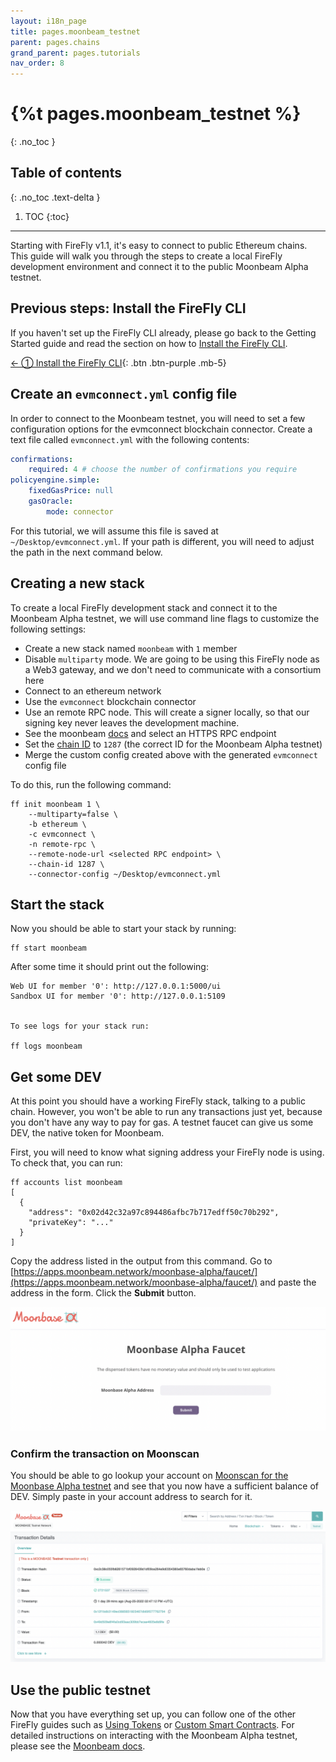 ```yaml
---
layout: i18n_page
title: pages.moonbeam_testnet
parent: pages.chains
grand_parent: pages.tutorials
nav_order: 8
---
```



# {%t pages.moonbeam_testnet %}
{: .no_toc }

## Table of contents
{: .no_toc .text-delta }

1. TOC
{:toc}

---

Starting with FireFly v1.1, it's easy to connect to public Ethereum chains. This guide will walk you through the steps to create a local FireFly development environment and connect it to the public Moonbeam Alpha testnet.

## Previous steps: Install the FireFly CLI
If you haven't set up the FireFly CLI already, please go back to the Getting Started guide and read the section on how to [Install the FireFly CLI](../../gettingstarted/firefly_cli.md).

[← ① Install the FireFly CLI](../../gettingstarted/firefly_cli.md){: .btn .btn-purple .mb-5}

## Create an `evmconnect.yml` config file
In order to connect to the Moonbeam testnet, you will need to set a few configuration options for the evmconnect blockchain connector. Create a text file called `evmconnect.yml` with the following contents:

```yml
confirmations:
    required: 4 # choose the number of confirmations you require
policyengine.simple:
    fixedGasPrice: null
    gasOracle:
        mode: connector
```
For this tutorial, we will assume this file is saved at `~/Desktop/evmconnect.yml`. If your path is different, you will need to adjust the path in the next command below.

## Creating a new stack
To create a local FireFly development stack and connect it to the Moonbeam Alpha testnet, we will use command line flags to customize the following settings:

 - Create a new stack named `moonbeam` with `1` member
 - Disable `multiparty` mode. We are going to be using this FireFly node as a Web3 gateway, and we don't need to communicate with a consortium here
 - Connect to an ethereum network
 - Use the `evmconnect` blockchain connector
 - Use an remote RPC node. This will create a signer locally, so that our signing key never leaves the development machine.
 - See the moonbeam [docs](https://docs.moonbeam.network/learn/platform/networks/moonbase/#network-endpoints) and select an HTTPS RPC endpoint
 - Set the [chain ID](https://docs.moonbeam.network/learn/platform/networks/moonbase/#chain-id) to `1287` (the correct ID for the Moonbeam Alpha testnet)
 - Merge the custom config created above with the generated `evmconnect` config file

To do this, run the following command:
```
ff init moonbeam 1 \
    --multiparty=false \
    -b ethereum \
    -c evmconnect \
    -n remote-rpc \
    --remote-node-url <selected RPC endpoint> \
    --chain-id 1287 \
    --connector-config ~/Desktop/evmconnect.yml
```

## Start the stack
Now you should be able to start your stack by running:

```
ff start moonbeam
```

After some time it should print out the following:

```
Web UI for member '0': http://127.0.0.1:5000/ui
Sandbox UI for member '0': http://127.0.0.1:5109


To see logs for your stack run:

ff logs moonbeam
```

## Get some DEV
At this point you should have a working FireFly stack, talking to a public chain. However, you won't be able to run any transactions just yet, because you don't have any way to pay for gas. A testnet faucet can give us some DEV, the native token for Moonbeam.

First, you will need to know what signing address your FireFly node is using. To check that, you can run:

```
ff accounts list moonbeam
[
  {
    "address": "0x02d42c32a97c894486afbc7b717edff50c70b292",
    "privateKey": "..."
  }
]
```

Copy the address listed in the output from this command. Go to [https://apps.moonbeam.network/moonbase-alpha/faucet/](https://apps.moonbeam.network/moonbase-alpha/faucet/) and paste the address in the form. Click the **Submit** button.

![Moonbase Alpha Faucet](images/moonbase_faucet.png)

### Confirm the transaction on Moonscan
You should be able to go lookup your account on [Moonscan for the Moonbase Alpha testnet](https://moonbase.moonscan.io/) and see that you now have a sufficient balance of DEV. Simply paste in your account address to search for it.

![Moonscan](images/moonscan.png)

## Use the public testnet
Now that you have everything set up, you can follow one of the other FireFly guides such as [Using Tokens](../tokens/index.md) or [Custom Smart Contracts](../custom_contracts/ethereum.md). For detailed instructions on interacting with the Moonbeam Alpha testnet, please see the [Moonbeam docs](https://docs.moonbeam.network/learn/platform/networks/moonbase/).